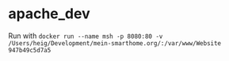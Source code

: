 # apache_dev
Run with 
`docker run --name msh -p 8080:80 -v /Users/heig/Development/mein-smarthome.org/:/var/www/Website   947b49c5d7a5 `

